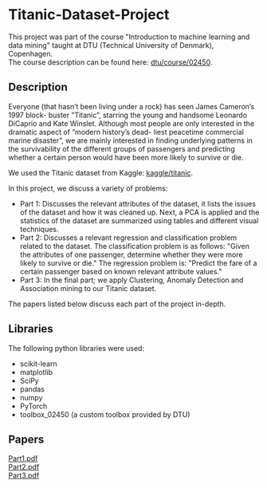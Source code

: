 # Titanic-Dataset-Project
This project was part of the course "Introduction to machine learning and data mining" taught at DTU (Technical University of Denmark), Copenhagen.
<br /> The course description can be found here: [dtu/course/02450](https://kurser.dtu.dk/course/2019-2020/02450).

## Description
Everyone (that hasn’t been living under a rock) has seen James Cameron’s 1997 block- buster ”Titanic”, starring the young and handsome Leonardo DiCaprio and Kate Winslet. Although most people are only interested in the dramatic aspect of ”modern history’s dead- liest peacetime commercial marine disaster”, we are mainly interested in finding underlying patterns in the survivability of the different groups of passengers and predicting whether a certain person would have been more likely to survive or die.

We used the Titanic dataset from Kaggle: [kaggle/titanic](https://www.kaggle.com/c/titanic/overview).

In this project, we discuss a variety of problems:
* Part 1: Discusses the relevant attributes of the dataset, it lists the issues of the dataset and how it was cleaned up. Next, a PCA is applied and the statistics of the dataset are summarized using tables and different visual techniques. 
* Part 2: Discusses a relevant regression and classification problem related to the dataset. The classification problem is as follows: "Given the attributes of one passenger, determine whether they were more likely to survive or die." The regression problem is: "Predict the fare of a certain passenger based on known relevant attribute values."
* Part 3: In the final part; we apply Clustering, Anomaly Detection and Association mining to our Titanic dataset.

The papers listed below discuss each part of the project in-depth.

## Libraries
The following python libraries were used:
* scikit-learn
* matplotlib
* SciPy
* pandas
* numpy
* PyTorch
* toolbox_02450 (a custom toolbox provided by DTU)

## Papers
[Part1.pdf](http://Djensonsan.github.io/Titanic-Dataset-Project/Part1/Docs/Machine_Learning_Project_1.pdf) <br />
[Part2.pdf](http://Djensonsan.github.io/Titanic-Dataset-Project/Part2/Docs/Machine_Learning_Project_2.pdf) <br />
[Part3.pdf](http://Djensonsan.github.io/Titanic-Dataset-Project/Part3/Docs/Machine_Learning_Project_3.pdf) <br />
